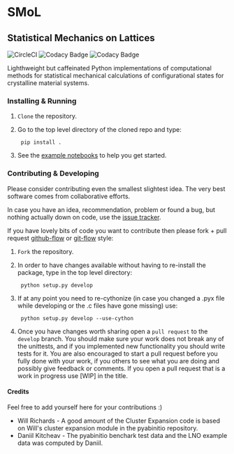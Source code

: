 # SMoL
## Statistical Mechanics on Lattices
![CircleCI](https://img.shields.io/circleci/build/gh/CederGroupHub/smol/master?logo=circleci&style=for-the-badge&token=96d0d7a959e1e12044ff45daa43218ae7fa4303e)
![Codacy Badge](https://img.shields.io/codacy/coverage/4b527a2fd9ad40f59195f1f8dc1ac542?style=for-the-badge)
![Codacy Badge](https://img.shields.io/codacy/grade/f6180b5223f346d2ac9dcf9a4bcc62d9?style=for-the-badge)

Lighthweight but caffeinated Python implementations of computational methods
for statistical mechanical calculations of configurational states for
crystalline material systems.

### Installing & Running
1. `Clone` the repository.
2. Go to the top level directory of the cloned repo and type:

        pip install .
3. See the [example notebooks](https://github.com/CederGroupHub/smol/tree/master/examples)
to help you get started.

### Contributing & Developing
Please consider contributing even the smallest slightest idea.
The very best software comes from collaborative efforts.

In case you have an idea, recommendation, problem or found a bug, but nothing
actually down on code, use the [issue tracker](https://github.com/CederGroupHub/smol/issues).

If you have lovely bits of code you want to contribute then please fork + pull
request [github-flow](https://guides.github.com/introduction/flow/) or
[git-flow](https://nvie.com/posts/a-successful-git-branching-model/) style:

1. `Fork` the repository.
2. In order to have changes available without having to re-install the package,
type in the top level directory:

        python setup.py develop
3. If at any point you need to re-cythonize (in case you changed a .pyx file
while developing or the .c files have gone missing) use:

        python setup.py develop --use-cython

4. Once you have changes worth sharing open a `pull request` to the `develop`
branch. You should make sure your work does not break any of the unittests, and
if you implemented new functionality you should write tests for it.
You are also encouraged to start a pull request before you fully done with your
work, if you others to see what you are doing and possibly give feedback or
comments. If you open a pull request that is a work in progress use [WIP] in
the title.

#### Credits
Feel free to add yourself here for your contributions :)
*   Will Richards - A good amount of the Cluster Expansion code is based on Will's cluster expansion module in the pyabinitio repository.
*   Daniil Kitcheav - The pyabinitio benchark test data and the LNO example data was computed by Daniil.
